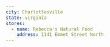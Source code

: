 ```yaml
---
city: Charlottesville
state: virginia
stores:
  - name: Rebecca's Natural Food
    address: 1141 Emmet Street North
---
```

